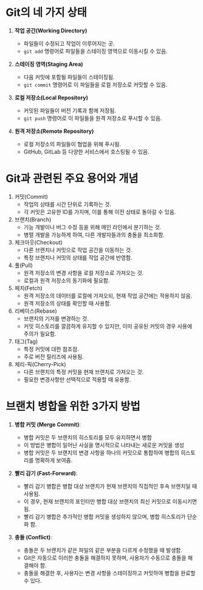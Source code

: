 # Git의 네 가지 상태

1. **작업 공간(Working Directory)**
   - 파일들이 수정되고 작업이 이루어지는 곳.
   - `git add` 명령어로 파일들을 스테이징 영역으로 이동시킬 수 있음.

2. **스테이징 영역(Staging Area)**
   - 다음 커밋에 포함될 파일들이 스테이징됨.
   - `git commit` 명령어로 이 파일들을 로컬 저장소로 커밋할 수 있음.

3. **로컬 저장소(Local Repository)**
   - 커밋된 파일들이 버전 기록과 함께 저장됨.
   - `git push` 명령어로 이 파일들을 원격 저장소로 푸시할 수 있음.

4. **원격 저장소(Remote Repository)**
   - 로컬 저장소의 파일들이 협업을 위해 푸시됨.
   - GitHub, GitLab 등 다양한 서비스에서 호스팅될 수 있음.


# Git과 관련된 주요 용어와 개념
1. 커밋(Commit)
   - 작업의 상태를 시간 단위로 기록하는 것.
   - 각 커밋은 고유한 ID를 가지며, 이를 통해 이전 상태로 돌아갈 수 있음.
2. 브랜치(Branch)
   - 기능 개발이나 버그 수정 등을 위해 메인 라인에서 분기하는 것.
   - 병렬 개발을 가능하게 하여, 다른 개발자들과의 충돌을 최소화함.
4. 체크아웃(Checkout)
   - 다른 브랜치나 커밋으로 작업 공간을 이동하는 것.
   - 특정 브랜치나 커밋의 상태를 작업 공간에 반영함.
5. 풀(Pull)
   - 원격 저장소의 변경 사항을 로컬 저장소로 가져오는 것.
   - 로컬과 원격 저장소의 동기화에 필요함.
6. 페치(Fetch)
   - 원격 저장소의 데이터를 로컬에 가져오되, 현재 작업 공간에는 적용하지 않음.
   - 원격 저장소의 상태를 확인할 때 사용함.
7. 리베이스(Rebase)
   - 브랜치의 기저를 변경하는 것.
   - 커밋 히스토리를 깔끔하게 유지할 수 있지만, 이미 공유된 커밋의 경우 사용에 주의가 필요함.
8. 태그(Tag)
   - 특정 커밋에 대한 참조점.
   - 주로 버전 릴리즈에 사용됨.
9. 체리-픽(Cherry-Pick)
   - 다른 브랜치의 특정 커밋을 현재 브랜치로 가져오는 것.
   - 필요한 변경사항만 선택적으로 적용할 때 유용함.


# 브랜치 병합을 위한 3가지 방법
1. **병합 커밋 (Merge Commit)**:
   - 병합 커밋은 두 브랜치의 히스토리를 모두 유지하면서 병합
   - 이 방법은 병합이 일어난 사실을 명시적으로 나타내는 새로운 커밋을 생성
   - 병합 커밋은 두 브랜치의 변경 사항을 하나의 커밋으로 통합하여 병합의 히스토리를 명확하게 보여줌.

2. **빨리 감기 (Fast-Forward)**:
   - 빨리 감기 병합은 병합 대상 브랜치가 현재 브랜치의 직접적인 후속 브랜치일 때 사용됨.
   - 이 경우, 현재 브랜치의 포인터만 병합 대상 브랜치의 최신 커밋으로 이동시키면 됨.
   - 빨리 감기 병합은 추가적인 병합 커밋을 생성하지 않으며, 병합 히스토리가 단순화 함.

3. **충돌 (Conflict)**:
   - 충돌은 두 브랜치가 같은 파일의 같은 부분을 다르게 수정했을 때 발생함.
   - Git은 자동으로 이러한 충돌을 해결하지 못하며, 사용자가 수동으로 충돌을 해결해야 함.
   - 충돌을 해결한 후, 사용자는 변경 사항을 스테이징하고 커밋하여 병합을 완료할 수 있다.
